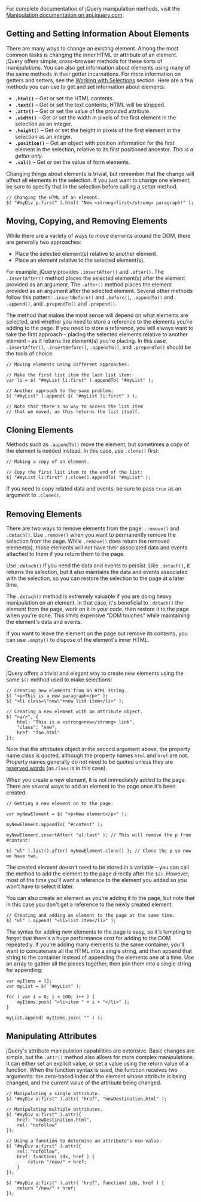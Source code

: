 <script>{
	"title": "Manipulating Elements",
	"level": "beginner",
	"source": "http://jqfundamentals.com/legacy",
	"attribution": [ "jQuery Fundamentals" ]
}</script>

For complete documentation of jQuery manipulation methods, visit the [Manipulation documentation on api.jquery.com](http://api.jquery.com/category/manipulation/).

## Getting and Setting Information About Elements

There are many ways to change an existing element. Among the most common tasks is changing the inner HTML or attribute of an element. jQuery offers simple, cross-browser methods for these sorts of manipulations. You can also get information about elements using many of the same methods in their getter incarnations. For more information on getters and setters, see the [Working with Selections](/using-jquery-core/working-with-selections/) section. Here are a few methods you can use to get and set information about elements:

* **`.html()`** – Get or set the HTML contents.
* **`.text()`** – Get or set the text contents; HTML will be stripped.
* **`.attr()`** – Get or set the value of the provided attribute.
* **`.width()`** – Get or set the width in pixels of the first element in the selection as an integer.
* **`.height()`** – Get or set the height in pixels of the first element in the selection as an integer.
* **`.position()`** – Get an object with position information for the first element in the selection, relative to its first positioned ancestor. _This is a getter only_.
* **`.val()`** – Get or set the value of form elements.

Changing things about elements is trivial, but remember that the change will affect all elements in the selection. If you just want to change one element, be sure to specify that in the selection before calling a setter method.

```
// Changing the HTML of an element.
$( "#myDiv p:first" ).html( "New <strong>first</strong> paragraph!" );
```

## Moving, Copying, and Removing Elements

While there are a variety of ways to move elements around the DOM, there are generally two approaches:

*	Place the selected element(s) relative to another element.
*	Place an element relative to the selected element(s).

For example, jQuery provides `.insertAfter()` and `.after()`. The `.insertAfter()` method places the selected element(s) after the element provided as an argument. The `.after()` method places the element provided as an argument after the selected element. Several other methods follow this pattern: `.insertBefore()` and `.before()`, `.appendTo()` and `.append()`, and `.prependTo()` and `.prepend()`.

The method that makes the most sense will depend on what elements are selected, and whether you need to store a reference to the elements you're adding to the page. If you need to store a reference, you will always want to take the first approach – placing the selected elements relative to another element – as it returns the element(s) you're placing. In this case, `.insertAfter()`, `.insertBefore()`, `.appendTo()`, and `.prependTo()` should be the tools of choice.

```
// Moving elements using different approaches.

// Make the first list item the last list item:
var li = $( "#myList li:first" ).appendTo( "#myList" );

// Another approach to the same problem:
$( "#myList" ).append( $( "#myList li:first" ) );

// Note that there's no way to access the list item
// that we moved, as this returns the list itself.
```

## Cloning Elements

Methods such as `.appendTo()` move the element, but sometimes a copy of the element is needed instead. In this case, use `.clone()` first:

```
// Making a copy of an element.

// Copy the first list item to the end of the list:
$( "#myList li:first" ).clone().appendTo( "#myList" );
```

If you need to copy related data and events, be sure to pass `true` as an argument to `.clone()`.

## Removing Elements

There are two ways to remove elements from the page: `.remove()` and `.detach()`. Use `.remove()` when you want to permanently remove the selection from the page. While `.remove()` does return the removed element(s), those elements will not have their associated data and events attached to them if you return them to the page.

Use `.detach()` if you need the data and events to persist. Like `.detach()`, it returns the selection, but it also maintains the data and events associated with the selection, so you can restore the selection to the page at a later time.

The `.detach()` method is extremely valuable if you are doing heavy manipulation on an element. In that case, it's beneficial to `.detach()` the element from the page, work on it in your code, then restore it to the page when you're done. This limits expensive "DOM touches" while maintaining the element's data and events.

If you want to leave the element on the page but remove its contents, you can use `.empty()` to dispose of the element's inner HTML.

## Creating New Elements

jQuery offers a trivial and elegant way to create new elements using the same `$()` method used to make selections:

```
// Creating new elements from an HTML string.
$( "<p>This is a new paragraph</p>" );
$( "<li class=\"new\">new list item</li>" );
```

```
// Creating a new element with an attribute object.
$( "<a/>", {
	html: "This is a <strong>new</strong> link",
	"class": "new",
	href: "foo.html"
});
```

Note that the attributes object in the second argument above, the property name class is quoted, although the property names `html` and `href` are not. Property names generally do not need to be quoted unless they are [reserved words](https://mathiasbynens.be/notes/reserved-keywords) (as `class` is in this case).

When you create a new element, it is not immediately added to the page. There are several ways to add an element to the page once it's been created.

```
// Getting a new element on to the page.

var myNewElement = $( "<p>New element</p>" );

myNewElement.appendTo( "#content" );

myNewElement.insertAfter( "ul:last" ); // This will remove the p from #content!

$( "ul" ).last().after( myNewElement.clone() ); // Clone the p so now we have two.
```

The created element doesn't need to be stored in a variable – you can call the method to add the element to the page directly after the `$()`. However, most of the time you'll want a reference to the element you added so you won't have to select it later.

You can also create an element as you're adding it to the page, but note that in this case you don't get a reference to the newly created element:

```
// Creating and adding an element to the page at the same time.
$( "ul" ).append( "<li>list item</li>" );
```

The syntax for adding new elements to the page is easy, so it's tempting to forget that there's a huge performance cost for adding to the DOM repeatedly. If you're adding many elements to the same container, you'll want to concatenate all the HTML into a single string, and then append that string to the container instead of appending the elements one at a time. Use an array to gather all the pieces together, then join them into a single string for appending:

```
var myItems = [];
var myList = $( "#myList" );

for ( var i = 0; i < 100; i++ ) {
	myItems.push( "<li>item " + i + "</li>" );
}

myList.append( myItems.join( "" ) );
```

## Manipulating Attributes

jQuery's attribute manipulation capabilities are extensive. Basic changes are simple, but the `.attr()` method also allows for more complex manipulations. It can either set an explicit value, or set a value using the return value of a function. When the function syntax is used, the function receives two arguments: the zero-based index of the element whose attribute is being changed, and the current value of the attribute being changed.

```
// Manipulating a single attribute.
$( "#myDiv a:first" ).attr( "href", "newDestination.html" );
```

```
// Manipulating multiple attributes.
$( "#myDiv a:first" ).attr({
	href: "newDestination.html",
	rel: "nofollow"
});
```

```
// Using a function to determine an attribute's new value.
$( "#myDiv a:first" ).attr({
	rel: "nofollow",
	href: function( idx, href ) {
		return "/new/" + href;
	}
});

$( "#myDiv a:first" ).attr( "href", function( idx, href ) {
	return "/new/" + href;
});
```
